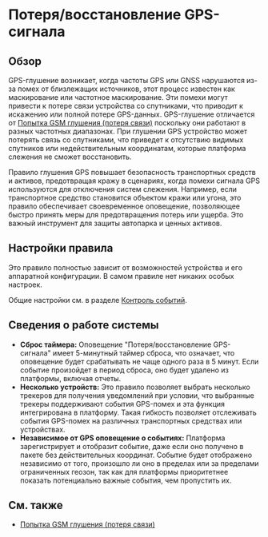 # Потеря/восстановление GPS-сигнала

## Обзор

GPS-глушение возникает, когда частоты GPS или GNSS нарушаются из-за помех от близлежащих источников, этот процесс известен как маскирование или частотное маскирование. Эти помехи могут привести к потере связи устройства со спутниками, что приводит к искажению или полной потере GPS-данных. GPS-глушение отличается от [Попытка GSM глушения (потеря связи)](../../page-c45276b2-7556-42ca-9d9d-554cd104d7d4/page-81030001-47d5-44f3-9532-b6bf9b870202/gsm.md) поскольку они работают в разных частотных диапазонах. При глушении GPS устройство может потерять связь со спутниками, что приведет к отсутствию видимых спутников или недействительным координатам, которые платформа слежения не сможет восстановить.

Правило глушения GPS повышает безопасность транспортных средств и активов, предотвращая кражу в сценариях, когда помехи сигнала GPS используются для отключения систем слежения. Например, если транспортное средство становится объектом кражи или угона, это правило обеспечивает своевременное оповещение, позволяющее быстро принять меры для предотвращения потерь или ущерба. Это важный инструмент для защиты автопарка и ценных активов.

## Настройки правила

Это правило полностью зависит от возможностей устройства и его аппаратной конфигурации. В самом правиле нет никаких особых настроек.

Общие настройки см. в разделе [Контроль событий](../../page-4f40d16b-2294-45a1-9b8b-b81db031b163.md).

## Сведения о работе системы

- **Сброс таймера:** Оповещение "Потеря/восстановление GPS-сигнала" имеет 5-минутный таймер сброса, что означает, что оповещение будет срабатывать не чаще одного раза в 5 минут. Если событие произойдет в период сброса, оно будет удалено из платформы, включая отчеты.
- **Несколько устройств:** Это правило позволяет выбрать несколько трекеров для получения уведомлений при условии, что выбранные трекеры поддерживают события GPS-помех и эта функция интегрирована в платформу. Такая гибкость позволяет отслеживать события GPS-помех на различных транспортных средствах или устройствах.
- **Независимое от GPS оповещение о событиях:** Платформа зарегистрирует и отобразит событие, даже если оно получено в пакете без действительных координат. Событие будет отображено независимо от того, произошло ли оно в пределах или за пределами ограниченных геозон, так как для платформы приоритетнее показать потенциально важные события, чем пропустить их.

## См. также

- [Попытка GSM глушения (потеря связи)](../../page-a2d05e5f-ca25-4964-9340-e76f9ed8271d/page-853fd703-4d6f-459a-8344-248a0fb045e0/gsm.md)